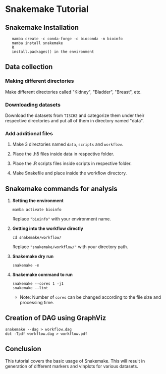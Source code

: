 # Snakemake Tutorial


## Snakemake Installation
```
   mamba create -c conda-forge -c bioconda -n bioinfo
   mamba install snakemake
   R
   install.packages() in the environment
   ```

## Data collection


### Making different directories
Make different directories called "Kidney", "Bladder", "Breast", etc. 

### Downloading datasets
Download the datasets from `TISCH2` and categorize them under their respective directories and put all of them in directory named "data".
 
### Add additional files

1. Make 3 directories named `data`, `scripts` and `workflow`. 

2. Place the .h5 files inside data in respective folder.

3. Place the .R scripts files inside scripts in respective folder.

4. Make Snakefile and place inside the workflow directory.


## Snakemake commands for analysis


1. **Setting the environment**
   ```
   mamba activate bioinfo
   ```
   Replace `"bioinfo"` with your environment name.

2. **Getting into the workflow directly**
   ```
   cd snakemake/workflow/
   ```
   Replace `"snakemake/workflow/"` with your directory path.

3. **Snakemake dry run**
   ```
   snakemake -n
   ```

4. **Snakemake command to run**
   
   ```
   snakemake --cores 1 -j1
   snakemake --lint
   ```
   - Note: Number of `cores` can be changed according to the file size and processing time.
   
## Creation of DAG using GraphViz

```
snakemake --dag > workflow.dag
dot -Tpdf workflow.dag > workflow.pdf
```

## Conclusion
This tutorial covers the basic usage of Snakemake. This will result in generation of different markers and vlnplots for various datasets. 
